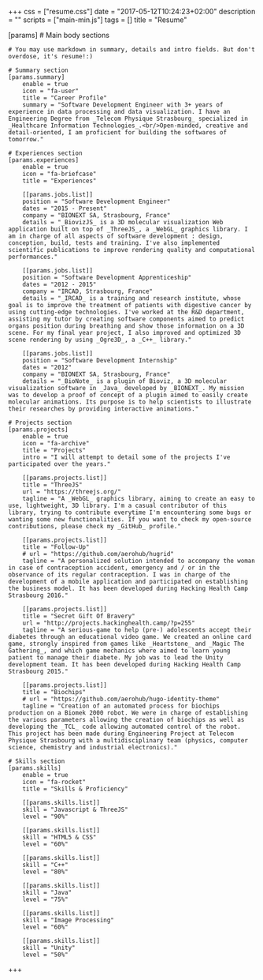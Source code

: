 +++
css = ["resume.css"]
date = "2017-05-12T10:24:23+02:00"
description = ""
scripts = ["main-min.js"]
tags = []
title = "Resume"

[params]
    # Main body sections

    # You may use markdown in summary, details and intro fields. But don't overdose, it's resume!:)

    # Summary section
    [params.summary]
        enable = true
        icon = "fa-user"
        title = "Career Profile"
        summary = "Software Development Engineer with 3+ years of experience in data processing and data visualization. I have an Engineering Degree from _Telecom Physique Strasbourg_ specialized in _Healthcare Information Technologies_.<br/>Open-minded, creative and detail-oriented, I am proficient for building the softwares of tomorrow."

    # Experiences section
    [params.experiences]
        enable = true
        icon = "fa-briefcase"
        title = "Experiences"

        [[params.jobs.list]]
        position = "Software Development Engineer"
        dates = "2015 - Present"
        company = "BIONEXT SA, Strasbourg, France"
        details = "_BiovizJS_ is a 3D molecular visualization Web application built on top of _ThreeJS_, a _WebGL_ graphics library. I am in charge of all aspects of software development : design, conception, build, tests and training. I've also implemented scientific publications to improve rendering quality and computational performances."

        [[params.jobs.list]]
        position = "Software Development Apprenticeship"
        dates = "2012 - 2015"
        company = "IRCAD, Strasbourg, France"
        details = "_IRCAD_ is a training and research institute, whose goal is to improve the treatment of patients with digestive cancer by using cutting-edge technologies. I've worked at the R&D department, assisting my tutor by creating software components aimed to predict organs position during breathing and show those information on a 3D scene. For my final year project, I also improved and optimized 3D scene rendering by using _Ogre3D_, a _C++_ library."

        [[params.jobs.list]]
        position = "Software Development Internship"
        dates = "2012"
        company = "BIONEXT SA, Strasbourg, France"
        details = "_BioNote_ is a plugin of Bioviz, a 3D molecular visualization software in _Java_ developed by _BIONEXT_. My mission was to develop a proof of concept of a plugin aimed to easily create molecular animations. Its purpose is to help scientists to illustrate their researches by providing interactive animations."

    # Projects section
    [params.projects]
        enable = true
        icon = "fa-archive"
        title = "Projects"
        intro = "I will attempt to detail some of the projects I've participated over the years."
        
        [[params.projects.list]]
        title = "ThreeJS"
        url = "https://threejs.org/"
        tagline = "A _WebGL_ graphics library, aiming to create an easy to use, lightweight, 3D library. I'm a casual contributor of this library, trying to contribute everytime I'm encountering some bugs or wanting some new functionalities. If you want to check my open-source contributions, please check my _GitHub_ profile."

        [[params.projects.list]]
        title = "Follow-Up"
        # url = "https://github.com/aerohub/hugrid"
        tagline = "A personalized solution intended to accompany the woman in case of contraception accident, emergency and / or in the observance of its regular contraception. I was in charge of the development of a mobile application and participated on establishing the business model. It has been developed during Hacking Health Camp Strasbourg 2016."

        [[params.projects.list]]
        title = "Secret Gift Of Bravery"
        url = "http://projects.hackinghealth.camp/?p=255"
        tagline = "A serious-game to help (pre-) adolescents accept their diabetes through an educational video game. We created an online card game, strongly inspired from games like _Heartstone_ and _Magic The Gathering_, and which game mechanics where aimed to learn young patient to manage their diabete. My job was to lead the Unity development team. It has been developed during Hacking Health Camp Strasbourg 2015."

        [[params.projects.list]]
        title = "Biochips"
        # url = "https://github.com/aerohub/hugo-identity-theme"
        tagline = "Creation of an automated process for biochips production on a Biomek 2000 robot. We were in charge of establishing the various parameters allowing the creation of biochips as well as developing the _TCL_ code allowing automated control of the robot. This project has been made during Engineering Project at Telecom Physique Strasbourg with a multidisciplinary team (physics, computer science, chemistry and industrial electronics)."

    # Skills section
    [params.skills]
        enable = true
        icon = "fa-rocket"
        title = "Skills & Proficiency"

        [[params.skills.list]]
        skill = "Javascript & ThreeJS"
        level = "90%"

        [[params.skills.list]]
        skill = "HTML5 & CSS"
        level = "60%"

        [[params.skills.list]]
        skill = "C++"
        level = "80%"

        [[params.skills.list]]
        skill = "Java"
        level = "75%"

        [[params.skills.list]]
        skill = "Image Processing"
        level = "60%"

        [[params.skills.list]]
        skill = "Unity"
        level = "50%"

+++
